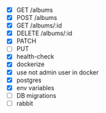 - [x] GET /albums
- [x] POST /albums
- [x] GET /albums/:id
- [x] DELETE /albums/:id
- [x] PATCH
- [ ] PUT
- [x] health-check
- [x] dockerize
- [x] use not admin user in docker
- [x] postgres
- [x] env variables
- [ ] DB migrations
- [ ] rabbit
